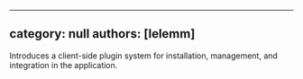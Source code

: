 ---
 category: null
 authors: [lelemm]
 ---
 
 Introduces a client-side plugin system for installation, management, and integration in the application.